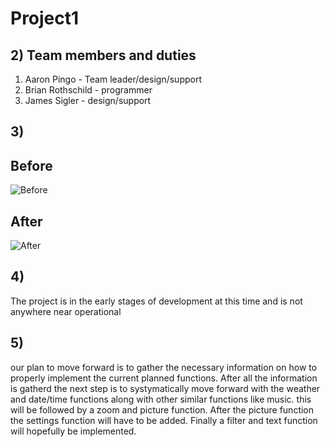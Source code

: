 # Project1


## 2) Team members and duties
   1. Aaron Pingo - Team leader/design/support
   2. Brian Rothschild - programmer 
   3. James Sigler - design/support
## 3) 
## Before 
![Before](https://i.imgur.com/vntOOMv.png)
## After
![After](https://i.imgur.com/ICsh8dA.png)
  
  
## 4) 
   The project is in the early stages of development at this time and is not anywhere near operational
  
##  5)
   our plan to move forward is to gather the necessary information on how to properly implement the current planned functions. After all      the information is gatherd the next step is to systymatically move forward with the weather and date/time functions along with other        similar functions like music. this will be followed by a zoom and picture function. After the picture function the settings function        will have to be added. Finally a filter and text function will hopefully be implemented.
